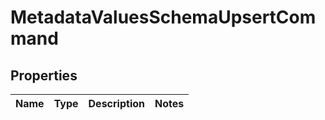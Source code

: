 
# MetadataValuesSchemaUpsertCommand

## Properties
Name | Type | Description | Notes
------------ | ------------- | ------------- | -------------



